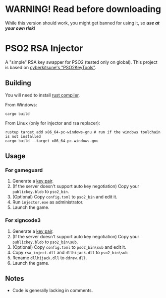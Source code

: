 # WARNING! Read before downloading

While this version should work, you might get banned for using it, so **_use at your own risk!_**

# PSO2 RSA Injector

A "simple" RSA key swapper for PSO2 (tested only on global). This project is based on [cyberkitsune's "PSO2KeyTools"](https://github.com/cyberkitsune/PSO2Proxy/tree/5355aea6edb5342a439642c892369443246c4644/tools).

## Building

You will need to install [rust compiler](https://www.rust-lang.org/tools/install).

From Windows:
```
cargo build
```

From Linux (only for injector and rsa replacer):
```
rustup target add x86_64-pc-windows-gnu # run if the windows toolchain is not installed
cargo build --target x86_64-pc-windows-gnu
```

## Usage

### For gameguard
1) Generate a [key pair](https://github.com/cyberkitsune/PSO2Proxy#your-private--public-keypair).
2) (If the server doesn't support auto key negotiation) Copy your `publickey.blob` to `pso2_bin`.
3) (Optional) Copy `config.toml` to `pso2_bin` and edit it.
4) Run `injector.exe` as administrator.
5) Launch the game.

### For xigncode3
1) Generate a [key pair](https://github.com/cyberkitsune/PSO2Proxy#your-private--public-keypair).
2) (If the server doesn't support auto key negotiation) Copy your `publickey.blob` to `pso2_bin\sub`.
3) (Optional) Copy `config.toml` to `pso2_bin\sub` and edit it.
4) Copy `rsa_inject.dll` and `dllhijack.dll` to `pso2_bin\sub`
5) Rename `dllhijack.dll` to `ddraw.dll`.
6) Launch the game.

## Notes

 - Code is generally lacking in comments.
